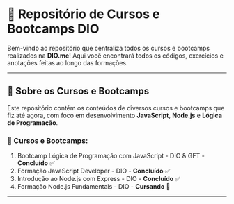 # 🚀 Repositório de Cursos e Bootcamps DIO

Bem-vindo ao repositório que centraliza todos os cursos e bootcamps realizados na **DIO.me**! Aqui você encontrará todos os códigos, exercícios e anotações feitas ao longo das formações.

---

## 📌 Sobre os Cursos e Bootcamps

Este repositório contém os conteúdos de diversos cursos e bootcamps que fiz até agora, com foco em desenvolvimento **JavaScript**, **Node.js** e **Lógica de Programação**.

### 🎯 Cursos e Bootcamps:

1. Bootcamp Lógica de Programação com JavaScript - DIO & GFT - **Concluído** ✅
2. Formação JavaScript Developer - DIO - **Concluído** ✅
3. Introdução ao Node.js com Express - DIO - **Concluído** ✅
4. Formação Node.js Fundamentals - DIO - **Cursando** 📝

---
